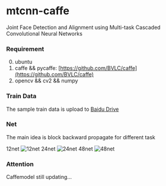# mtcnn-caffe
Joint Face Detection and Alignment using Multi-task Cascaded Convolutional Neural Networks

### Requirement
0. ubuntu
1. caffe && pycaffe: [https://github.com/BVLC/caffe](https://github.com/BVLC/caffe)
2. opencv && cv2 && numpy

### Train Data
The sample train data is upload to [Baidu Drive](https://pan.baidu.com/s/1kVmaIR9)

### Net
The main idea is block backward propagate for different task

12net
![12net](https://github.com/CongWeilin/mtcnn-caffe/blob/master/12net/train12.png)
24net
![24net](https://github.com/CongWeilin/mtcnn-caffe/blob/master/24net/train24.png)
48net
![48net](https://github.com/CongWeilin/mtcnn-caffe/blob/master/48net/train48.png)

### Attention
Caffemodel still updating... 
